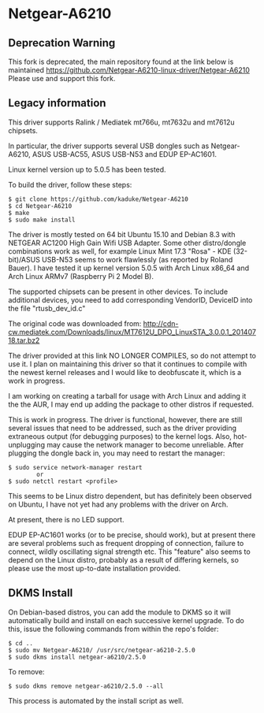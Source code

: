 # Netgear-A6210
## Deprecation Warning
This fork is deprecated, the main repository found at the link below is maintained
https://github.com/Netgear-A6210-linux-driver/Netgear-A6210
Please use and support this fork.

## Legacy information

This driver supports Ralink / Mediatek mt766u, mt7632u and mt7612u chipsets.

In particular, the driver supports several USB dongles such as Netgear-A6210,
ASUS USB-AC55, ASUS USB-N53 and EDUP EP-AC1601.

Linux kernel version up to 5.0.5 has been tested.

To build the driver, follow these steps:

    $ git clone https://github.com/kaduke/Netgear-A6210
    $ cd Netgear-A6210
    $ make
    $ sudo make install

The driver is mostly tested on 64 bit Ubuntu 15.10 and Debian 8.3 with NETGEAR AC1200
High Gain Wifi USB Adapter. Some other distro/dongle combinations work as well, for
example Linux Mint 17.3 "Rosa" - KDE (32-bit)/ASUS USB-N53 seems to work flawlessly
(as reported by Roland Bauer). I have tested it up kernel version 5.0.5 with Arch Linux
x86_64 and Arch Linux ARMv7 (Raspberry Pi 2 Model B).

The supported chipsets can be present in other devices. To include additional
devices, you need to add corresponding VendorID, DeviceID into the file
"rtusb_dev_id.c"

The original code was downloaded from:
http://cdn-cw.mediatek.com/Downloads/linux/MT7612U_DPO_LinuxSTA_3.0.0.1_20140718.tar.bz2

The driver provided at this link NO LONGER COMPILES, so do not attempt to use it. I
plan on maintaining this driver so that it continues to compile with the newest kernel
releases and I would like to deobfuscate it, which is a work in progress.

I am working on creating a tarball for usage with Arch Linux and adding it the the AUR,
I may end up adding the package to other distros if requested.

This is work in progress. The driver is functional, however, there are still several
issues that need to be addressed, such as the driver providing extraneous output
(for debugging purposes) to the kernel logs. Also, hot-unplugging may cause the
network manager to become unreliable. After plugging the dongle back in, you may need
to restart the manager:

	$ sudo service network-manager restart
			or
	$ sudo netctl restart <profile>

This seems to be Linux distro dependent, but has definitely been observed on Ubuntu,
I have not yet had any problems with the driver on Arch.

At present, there is no LED support.

EDUP EP-AC1601 works (or to be precise, should work), but at present there are
several problems such as frequent dropping of connection, failure to connect, wildly
oscillating signal strength etc. This "feature" also seems to depend on the Linux distro,
probably as a result of differing kernels, so please use the most up-to-date
installation provided.

## DKMS Install

On Debian-based distros, you can add the module to DKMS so it will automatically
build and install on each successive kernel upgrade. To do this, issue the following
commands from within the repo's folder:

	$ cd ..
	$ sudo mv Netgear-A6210/ /usr/src/netgear-a6210-2.5.0
	$ sudo dkms install netgear-a6210/2.5.0

To remove:

	$ sudo dkms remove netgear-a6210/2.5.0 --all

This process is automated by the install script as well.
